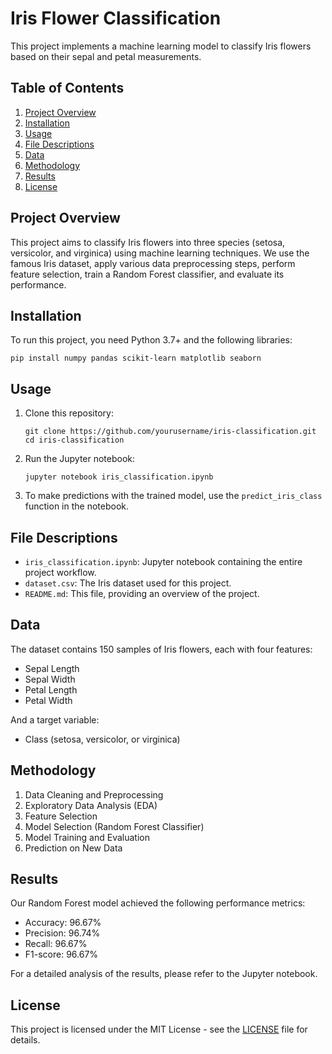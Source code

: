 

# Iris Flower Classification

This project implements a machine learning model to classify Iris flowers based on their sepal and petal measurements.

## Table of Contents
1. [Project Overview](#project-overview)
2. [Installation](#installation)
3. [Usage](#usage)
4. [File Descriptions](#file-descriptions)
5. [Data](#data)
6. [Methodology](#methodology)
7. [Results](#results)
8. [License](#license)

## Project Overview

This project aims to classify Iris flowers into three species (setosa, versicolor, and virginica) using machine learning techniques. We use the famous Iris dataset, apply various data preprocessing steps, perform feature selection, train a Random Forest classifier, and evaluate its performance.

## Installation

To run this project, you need Python 3.7+ and the following libraries:

```
pip install numpy pandas scikit-learn matplotlib seaborn
```

## Usage

1. Clone this repository:
   ```
   git clone https://github.com/yourusername/iris-classification.git
   cd iris-classification
   ```

2. Run the Jupyter notebook:
   ```
   jupyter notebook iris_classification.ipynb
   ```

3. To make predictions with the trained model, use the `predict_iris_class` function in the notebook.

## File Descriptions

- `iris_classification.ipynb`: Jupyter notebook containing the entire project workflow.
- `dataset.csv`: The Iris dataset used for this project.
- `README.md`: This file, providing an overview of the project.

## Data

The dataset contains 150 samples of Iris flowers, each with four features:
- Sepal Length
- Sepal Width
- Petal Length
- Petal Width

And a target variable:
- Class (setosa, versicolor, or virginica)

## Methodology

1. Data Cleaning and Preprocessing
2. Exploratory Data Analysis (EDA)
3. Feature Selection
4. Model Selection (Random Forest Classifier)
5. Model Training and Evaluation
6. Prediction on New Data

## Results

Our Random Forest model achieved the following performance metrics:

- Accuracy: 96.67%
- Precision: 96.74%
- Recall: 96.67%
- F1-score: 96.67%

For a detailed analysis of the results, please refer to the Jupyter notebook.

## License

This project is licensed under the MIT License - see the [LICENSE](LICENSE) file for details.


